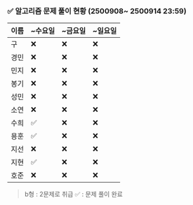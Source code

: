 ### ✅ 알고리즘 문제 풀이 현황 (2500908~ 2500914 23:59)

| 이름   | ~수요일 | ~금요일 | ~일요일 | 
|--------|--------|--------|--------|
| 구     | ❌      | ❌     | ❌     | 
| 경민   | ❌      | ❌     | ❌     | 
| 민지   | ❌      | ❌     | ❌     | 
| 봉기   | ❌      | ❌     | ❌     | 
| 성민   | ❌      | ❌     | ❌     |
| 소연   | ❌      | ❌     | ❌     | 
| 수희   |✅      | ❌     | ❌     | 
| 용훈   | ✅       | ❌     | ❌     | 
| 지선   | ❌      | ❌     | ❌     | 
| 지현   | ✅      | ❌     | ❌     | 
| 호준   | ❌      | ❌     | ❌     |  

> b형 : 2문제로 취급
> ✅ : 문제 풀이 완료
